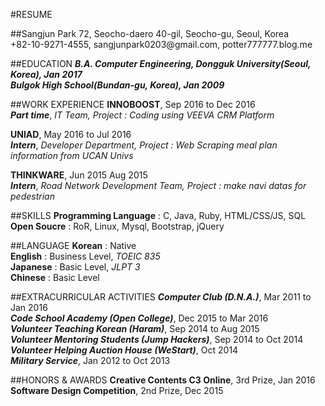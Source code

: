 #RESUME

##Sangjun Park
72, Seocho-daero 40-gil, Seocho-gu, Seoul, Korea<br>
+82-10-9271-4555, <span>sangjunpark0203@</span>gmail.com, potter777777.blog.me

##EDUCATION
***B.A. Computer Engineering, Dongguk University(Seoul, Korea), Jan 2017***<br>
***Bulgok High School(Bundan-gu, Korea), Jan 2009***

##WORK EXPERIENCE
**INNOBOOST**, Sep 2016 to Dec 2016<br>
***Part time***, *IT Team, Project : Coding using VEEVA CRM Platform*

**UNIAD**, May 2016 to Jul 2016<br>
***Intern***, *Developer Department, Project : Web Scraping meal plan information from UCAN Univs*

**THINKWARE**, Jun 2015 Aug 2015<br>
***Intern***, *Road Network Development Team, Project : make navi datas for pedestrian*

##SKILLS
**Programming Language** : C, Java, Ruby, HTML/CSS/JS, SQL<br>
**Open Soucre** : RoR, Linux, Mysql, Bootstrap, jQuery

##LANGUAGE
**Korean** : Native<br>
**English** : Business Level, *TOEIC 835*<br>
**Japanese** : Basic Level, *JLPT 3*<br>
**Chinese** : Basic Level

##EXTRACURRICULAR ACTIVITIES
***Computer Club (D.N.A.)***, Mar 2011 to Jan 2016<br>
***Code School Academy (Open College)***, Dec 2015 to Mar 2016<br>
***Volunteer Teaching Korean (Haram)***, Sep 2014 to Aug 2015<br>
***Volunteer Mentoring Students (Jump Hackers)***, Sep 2014 to Oct 2014<br>
***Volunteer Helping Auction House (WeStart)***, Oct 2014<br>
***Military Service***, Jan 2012 to Oct 2013

##HONORS & AWARDS
**Creative Contents C3 Online**, 3rd Prize, Jan 2016<br>
**Software Design Competition**, 2nd Prize, Dec 2015
